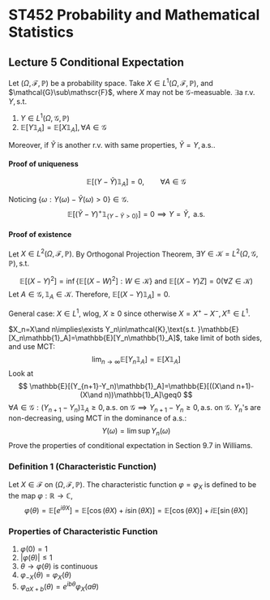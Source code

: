 # ST452 Probability and Mathematical Statistics

## Lecture 5 Conditional Expectation

Let $(\Omega,\mathscr{F},\mathbb{P})$ be a probability space. Take $X\in L^1(\Omega,\mathscr{F},\mathbb{P})$, and $\mathcal{G}\sub\mathscr{F}$, where $X$ may not be $\mathcal{G}$-measuable. $\exists\text{a r.v. }Y,\text{s.t.}$

1. $Y\in L^1(\Omega,\mathcal{G},\mathbb{P})$
2. $\mathbb{E}[Y\mathbb{1}_A]=\mathbb{E}[X\mathbb{1}_A],\forall A\in\mathcal{G}$

Moreover, if $\tilde{Y}$ is another r.v. with same properties, $\tilde{Y}=Y,\text{a.s.}$.

#### Proof of uniqueness

$$
\mathbb{E}[(Y-\tilde{Y})\mathbb{1}_A]=0,\qquad\forall A\in\mathcal{G}
$$

Noticing $\{\omega:Y(\omega)-\tilde{Y}(\omega)>0\}\in\mathcal{G}$. 
$$
\mathbb{E}\left[(\tilde{Y}-Y)^+\mathbb{1}_{\{Y-\tilde{Y}>0\}}\right]=0\implies Y=\tilde{Y},\text{ a.s.}
$$

#### Proof of existence

Let $X\in L^2(\Omega,\mathscr{F},\mathbb{P})$. By Orthogonal Projection Theorem, $\exists Y\in\mathcal{K}=L^2(\Omega,\mathcal{G},\mathbb{P}),\text{s.t.}$

$$
\mathbb{E}[(X-Y)^2]=\inf\{\mathbb{E}[(X-W)^2]:W\in\mathcal{K}\}\text{ and }\mathbb{E}[(X-Y)Z]=0(\forall Z\in\mathcal{K})
$$
Let $A\in\mathcal{G},\mathbb{1}_A\in\mathcal{K}$. Therefore, $\mathbb{E}[(X-Y)\mathbb{1}_A]=0$.

General case: $X\in L^1$, wlog, $X\geq0$ since otherwise $X=X^+-X^-, X^{\pm}\in L^1$.

$X_n=X\and n\implies\exists Y_n\in\mathcal{K},\text{s.t. }\mathbb{E}[X_n\mathbb{1}_A]=\mathbb{E}[Y_n\mathbb{1}_A]$, take limit of both sides, and use MCT:
$$
\lim_{n\to\infty}\mathbb{E}[Y_n\mathbb{1}_A]=\mathbb{E}[X\mathbb{1}_A]
$$
Look at 
$$
\mathbb{E}[(Y_{n+1}-Y_n)\mathbb{1}_A]=\mathbb{E}[((X\and n+1)-(X\and n))\mathbb{1}_A]\geq0
$$
$\forall A\in\mathcal{G}:(Y_{n+1}-Y_n)\mathbb{1}_A\geq0,\text{a.s. on }\mathcal{G}\implies Y_{n+1}-Y_n\geq0,\text{a.s. on }\mathcal{G}$. $Y_n$'s are non-decreasing, using MCT in the dominance of a.s.:
$$
Y(\omega)=\lim\sup Y_n(\omega)
$$
Prove the properties of conditional expectation in Section 9.7 in Williams.

### Definition 1 (Characteristic Function)

Let $X\in\mathscr{F}$ on $(\Omega,\mathscr{F},\mathbb{P})$. The characteristic function $\varphi=\varphi_X$ is defined to be the map $\varphi:\mathbb{R}\to\mathbb{C}$, 
$$
\varphi(\theta)=\mathbb{E}[e^{i\theta X}]=\mathbb{E}[\cos(\theta X)+i\sin(\theta X)]=\mathbb{E}[\cos(\theta X)]+i\mathbb{E}[\sin(\theta X)]
$$

### Properties of Characteristic Function

1. $\varphi(0)=1$
2. $|\varphi(\theta)|\leq1$
3. $\theta\to\varphi(\theta)$ is continuous
4. $\varphi_{-X}(\theta)=\varphi_X(\theta)$
5. $\varphi_{aX+b}(\theta)=e^{ib\theta}\varphi_X(a\theta)$
